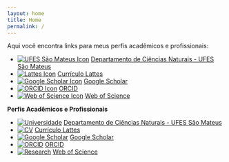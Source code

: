 ```yaml
---
layout: home
title: Home
permalink: /
---
```


Aqui você encontra links para meus perfis acadêmicos e profissionais:

* [![UFES São Mateus Icon](https://img.icons8.com/color/16/000000/university.png)](https://cienciasnaturais.saomateus.ufes.br/) [Departamento de Ciências Naturais - UFES São Mateus](https://cienciasnaturais.saomateus.ufes.br/)
*   [![Lattes Icon](https://img.icons8.com/color/16/000000/curriculum.png)](http://lattes.cnpq.br/6095468454824366) [Currículo Lattes](http://lattes.cnpq.br/6095468454824366)
*   [![Google Scholar Icon](https://img.icons8.com/color/16/000000/google-scholar.png)](https://scholar.google.com/citations?user=l7q4XwQAAAAJ&hl) [Google Scholar](https://scholar.google.com/citations?user=l7q4XwQAAAAJ&hl)
*   [![ORCID Icon](https://img.icons8.com/color/16/000000/orcid.png)](https://orcid.org/0000-0001-8983-8413) [ORCID](https://orcid.org/0000-0001-8983-8413)
*   [![Web of Science Icon](https://img.icons8.com/color/16/000000/web-of-science.png)](https://www.webofscience.com/wos/author/record/G-4109-2013) [Web of Science](https://www.webofscience.com/wos/author/record/G-4109-2013)


**Perfis Acadêmicos e Profissionais**

* [![Universidade](https://img.icons8.com/color/16/000000/university.png)](https://cienciasnaturais.saomateus.ufes.br/) [Departamento de Ciências Naturais - UFES São Mateus](https://cienciasnaturais.saomateus.ufes.br/)
* [![CV](https://img.icons8.com/stickers/100/plataforma-lattes.png)](http://lattes.cnpq.br/6095468454824366) [Currículo Lattes](http://lattes.cnpq.br/6095468454824366)
* [![Google Scholar](https://img.icons8.com/material-outlined/24/google-scholar.png)](https://scholar.google.com/citations?user=l7q4XwQAAAAJ&hl) [Google Scholar](https://scholar.google.com/citations?user=l7q4XwQAAAAJ&hl)
* [![ORCID](https://img.icons8.com/windows/32/orcid.png)](https://orcid.org/0000-0001-8983-8413) [ORCID](https://orcid.org/0000-0001-8983-8413)
* [![Research](https://img.icons8.com/color/24/000000/search--v1.png)](https://www.webofscience.com/wos/author/record/G-4109-2013) [Web of Science](https://www.webofscience.com/wos/author/record/G-4109-2013)

